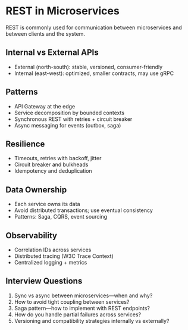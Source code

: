 # REST in Microservices

REST is commonly used for communication between microservices and between clients and the system.

## Internal vs External APIs

- External (north-south): stable, versioned, consumer-friendly
- Internal (east-west): optimized, smaller contracts, may use gRPC

## Patterns

- API Gateway at the edge
- Service decomposition by bounded contexts
- Synchronous REST with retries + circuit breaker
- Async messaging for events (outbox, saga)

## Resilience

- Timeouts, retries with backoff, jitter
- Circuit breaker and bulkheads
- Idempotency and deduplication

## Data Ownership

- Each service owns its data
- Avoid distributed transactions; use eventual consistency
- Patterns: Saga, CQRS, event sourcing

## Observability

- Correlation IDs across services
- Distributed tracing (W3C Trace Context)
- Centralized logging + metrics

## Interview Questions

1. Sync vs async between microservices—when and why?
2. How to avoid tight coupling between services?
3. Saga pattern—how to implement with REST endpoints?
4. How do you handle partial failures across services?
5. Versioning and compatibility strategies internally vs externally?
